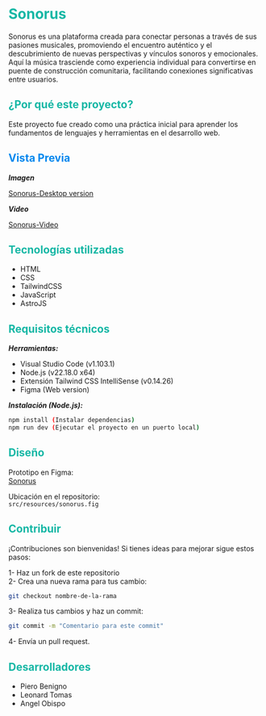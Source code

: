
<h1 style="Color:#16B7A5">Sonorus</h1>

Sonorus es una plataforma creada para conectar personas a través de sus pasiones musicales, promoviendo el encuentro auténtico y el descubrimiento de nuevas perspectivas y vínculos sonoros y emocionales. Aquí la música trasciende como experiencia individual para convertirse en puente de construcción comunitaria, facilitando conexiones significativas entre usuarios.

<h2 style="Color:#16B7A5">¿Por qué este proyecto?</h2>

Este proyecto fue creado como una práctica inicial para aprender los fundamentos de lenguajes y herramientas en el desarrollo web.

<h2 style="Color:#0088EE">Vista Previa</h2>

***Imagen***

[Sonorus-Desktop version](public/Web-Sonorus-Screenshot.jpeg "Click para visualizar")

***Video***

[Sonorus-Video](https://utpedupe-my.sharepoint.com/:v:/g/personal/0910336_utp_edu_pe/Eb2CwSwwSM5Kt9AfijzSphwBWTFcWZlDFXuIAoPH8xgxuA?nav=eyJyZWZlcnJhbEluZm8iOnsicmVmZXJyYWxBcHAiOiJPbmVEcml2ZUZvckJ1c2luZXNzIiwicmVmZXJyYWxBcHBQbGF0Zm9ybSI6IldlYiIsInJlZmVycmFsTW9kZSI6InZpZXciLCJyZWZlcnJhbFZpZXciOiJNeUZpbGVzTGlua0NvcHkifX0&e=eXbnl7 "Click para ir al enlace")

<h2 style="Color:#16B7A5">Tecnologías utilizadas</h2>

- HTML
- CSS
- TailwindCSS
- JavaScript
- AstroJS

<h2 style="Color:#16B7A5">Requisitos técnicos</h2>

***Herramientas:***

- Visual Studio Code (v1.103.1)
- Node.js (v22.18.0 x64)
- Extensión Tailwind CSS IntelliSense (v0.14.26)
- Figma (Web version)

***Instalación (Node.js):***

```bash
npm install (Instalar dependencias)
npm run dev (Ejecutar el proyecto en un puerto local)
```

<h2 style="Color:#16B7A5">Diseño</h2>

Prototipo en Figma:  
[Sonorus](https://www.figma.com/design/AGnKm6N53MYf6uHM56T2vZ/Proyecto-Sonorus?node-id=34-6&p=f&t=9Zvpz7caAaiQltNj-0 "Click para ir a la página")

Ubicación en el repositorio:  
`src/resources/sonorus.fig`

<h2 style="Color:#16B7A5">Contribuir</h2>

¡Contribuciones son bienvenidas! Si tienes ideas para mejorar sigue estos pasos:

1- Haz un fork de este repositorio  
2- Crea una nueva rama para tus cambio: 
```bash
git checkout nombre-de-la-rama
```
3- Realiza tus cambios y haz un commit:
```bash
git commit -m "Comentario para este commit"
```
4- Envía un pull request.

<h2 style="Color:#16B7A5">Desarrolladores</h2>

- Piero Benigno   
- Leonard Tomas  
- Angel Obispo   

